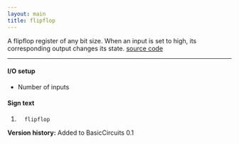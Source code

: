 ```yaml
---
layout: main
title: flipflop
---
```


A flipflop register of any bit size. When an input is set to high, its corresponding output changes its state.
[source code](https://github.com/eisental/BasicCircuits/blob/master/src/main/java/org/tal/basiccircuits/flipflop.java)

* * *


#### I/O setup 
* Number of inputs 
#### Sign text
1. `   flipflop   `

__Version history:__ Added to BasicCircuits 0.1